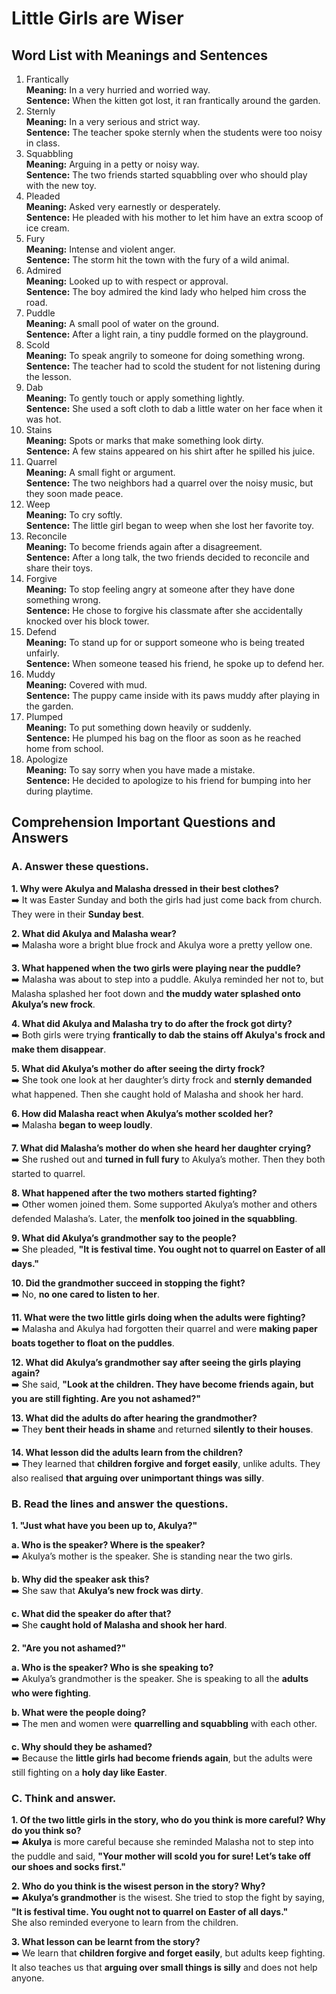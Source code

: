 # Little Girls are Wiser 

## **Word List with Meanings and Sentences**

1. Frantically  
**Meaning:** In a very hurried and worried way.  
**Sentence:** When the kitten got lost, it ran frantically around the garden.
2. Sternly  
**Meaning:** In a very serious and strict way.  
**Sentence:** The teacher spoke sternly when the students were too noisy in class.
3. Squabbling  
**Meaning:** Arguing in a petty or noisy way.  
**Sentence:** The two friends started squabbling over who should play with the new toy.
4. Pleaded  
**Meaning:** Asked very earnestly or desperately.  
**Sentence:** He pleaded with his mother to let him have an extra scoop of ice cream.
5. Fury  
**Meaning:** Intense and violent anger.  
**Sentence:** The storm hit the town with the fury of a wild animal.
6. Admired  
**Meaning:** Looked up to with respect or approval.  
**Sentence:** The boy admired the kind lady who helped him cross the road.
7. Puddle  
**Meaning:** A small pool of water on the ground.  
**Sentence:** After a light rain, a tiny puddle formed on the playground.
8. Scold  
**Meaning:** To speak angrily to someone for doing something wrong.  
**Sentence:** The teacher had to scold the student for not listening during the lesson.
9. Dab  
**Meaning:** To gently touch or apply something lightly.  
**Sentence:** She used a soft cloth to dab a little water on her face when it was hot.
10. Stains  
**Meaning:** Spots or marks that make something look dirty.  
**Sentence:** A few stains appeared on his shirt after he spilled his juice.
11. Quarrel  
**Meaning:** A small fight or argument.  
**Sentence:** The two neighbors had a quarrel over the noisy music, but they soon made peace.
12. Weep  
**Meaning:** To cry softly.  
**Sentence:** The little girl began to weep when she lost her favorite toy.
13. Reconcile  
**Meaning:** To become friends again after a disagreement.  
**Sentence:** After a long talk, the two friends decided to reconcile and share their toys.
14. Forgive  
**Meaning:** To stop feeling angry at someone after they have done something wrong.  
**Sentence:** He chose to forgive his classmate after she accidentally knocked over his block tower.
15. Defend  
**Meaning:** To stand up for or support someone who is being treated unfairly.  
**Sentence:** When someone teased his friend, he spoke up to defend her.
16. Muddy  
**Meaning:** Covered with mud.  
**Sentence:** The puppy came inside with its paws muddy after playing in the garden.
17. Plumped  
**Meaning:** To put something down heavily or suddenly.  
**Sentence:** He plumped his bag on the floor as soon as he reached home from school.
18. Apologize  
**Meaning:** To say sorry when you have made a mistake.  
**Sentence:** He decided to apologize to his friend for bumping into her during playtime.

## **Comprehension Important Questions and Answers**

### **A. Answer these questions.**

**1. Why were Akulya and Malasha dressed in their best clothes?**  
➡️ It was Easter Sunday and both the girls had just come back from church. They were in their **Sunday best**.

**2. What did Akulya and Malasha wear?**  
➡️ Malasha wore a bright blue frock and Akulya wore a pretty yellow one.

**3. What happened when the two girls were playing near the puddle?**  
➡️ Malasha was about to step into a puddle. Akulya reminded her not to, but Malasha splashed her foot down and **the muddy water splashed onto Akulya’s new frock**.

**4. What did Akulya and Malasha try to do after the frock got dirty?**  
➡️ Both girls were trying **frantically to dab the stains off Akulya's frock and make them disappear**.

**5. What did Akulya’s mother do after seeing the dirty frock?**  
➡️ She took one look at her daughter’s dirty frock and **sternly demanded** what happened. Then she caught hold of Malasha and shook her hard.

**6. How did Malasha react when Akulya’s mother scolded her?**  
➡️ Malasha **began to weep loudly**.

**7. What did Malasha’s mother do when she heard her daughter crying?**  
➡️ She rushed out and **turned in full fury** to Akulya’s mother. Then they both started to quarrel.

**8. What happened after the two mothers started fighting?**  
➡️ Other women joined them. Some supported Akulya’s mother and others defended Malasha’s. Later, the **menfolk too joined in the squabbling**.

**9. What did Akulya’s grandmother say to the people?**  
➡️ She pleaded, **"It is festival time. You ought not to quarrel on Easter of all days."**

**10. Did the grandmother succeed in stopping the fight?**  
➡️ No, **no one cared to listen to her**.

**11. What were the two little girls doing when the adults were fighting?**  
➡️ Malasha and Akulya had forgotten their quarrel and were **making paper boats together to float on the puddles**.

**12. What did Akulya’s grandmother say after seeing the girls playing again?**  
➡️ She said, **"Look at the children. They have become friends again, but you are still fighting. Are you not ashamed?"**

**13. What did the adults do after hearing the grandmother?**  
➡️ They **bent their heads in shame** and returned **silently to their houses**.

**14. What lesson did the adults learn from the children?**  
➡️ They learned that **children forgive and forget easily**, unlike adults. They also realised **that arguing over unimportant things was silly**.

### **B. Read the lines and answer the questions.**

**1. "Just what have you been up to, Akulya?"**

**a. Who is the speaker? Where is the speaker?**  
➡️ Akulya’s mother is the speaker. She is standing near the two girls.

**b. Why did the speaker ask this?**  
➡️ She saw that **Akulya’s new frock was dirty**.

**c. What did the speaker do after that?**  
➡️ She **caught hold of Malasha and shook her hard**.

**2. "Are you not ashamed?"**

**a. Who is the speaker? Who is she speaking to?**  
➡️ Akulya’s grandmother is the speaker. She is speaking to all the **adults who were fighting**.

**b. What were the people doing?**  
➡️ The men and women were **quarrelling and squabbling** with each other.

**c. Why should they be ashamed?**  
➡️ Because the **little girls had become friends again**, but the adults were still fighting on a **holy day like Easter**.

### **C. Think and answer.**

**1. Of the two little girls in the story, who do you think is more careful? Why do you think so?**  
➡️ **Akulya** is more careful because she reminded Malasha not to step into the puddle and said, **"Your mother will scold you for sure! Let’s take off our shoes and socks first."**

**2. Who do you think is the wisest person in the story? Why?**  
➡️ **Akulya’s grandmother** is the wisest. She tried to stop the fight by saying, **"It is festival time. You ought not to quarrel on Easter of all days."**  
She also reminded everyone to learn from the children.

**3. What lesson can be learnt from the story?**  
➡️ We learn that **children forgive and forget easily**, but adults keep fighting.  
It also teaches us that **arguing over small things is silly** and does not help anyone.
